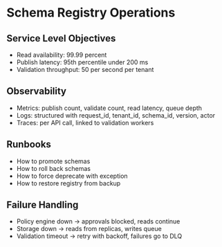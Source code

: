 # Schema Registry Operations

## Service Level Objectives

- Read availability: 99.99 percent  
- Publish latency: 95th percentile under 200 ms  
- Validation throughput: 50 per second per tenant  

## Observability

- Metrics: publish count, validate count, read latency, queue depth  
- Logs: structured with request_id, tenant_id, schema_id, version, actor  
- Traces: per API call, linked to validation workers  

## Runbooks

- How to promote schemas  
- How to roll back schemas  
- How to force deprecate with exception  
- How to restore registry from backup  

## Failure Handling

- Policy engine down → approvals blocked, reads continue  
- Storage down → reads from replicas, writes queue  
- Validation timeout → retry with backoff, failures go to DLQ
